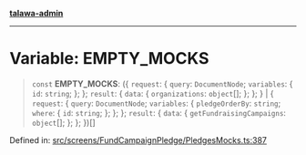 [**talawa-admin**](../../../../README.md)

***

# Variable: EMPTY\_MOCKS

> `const` **EMPTY\_MOCKS**: (\{ `request`: \{ `query`: `DocumentNode`; `variables`: \{ `id`: `string`; \}; \}; `result`: \{ `data`: \{ `organizations`: `object`[]; \}; \}; \} \| \{ `request`: \{ `query`: `DocumentNode`; `variables`: \{ `pledgeOrderBy`: `string`; `where`: \{ `id`: `string`; \}; \}; \}; `result`: \{ `data`: \{ `getFundraisingCampaigns`: `object`[]; \}; \}; \})[]

Defined in: [src/screens/FundCampaignPledge/PledgesMocks.ts:387](https://github.com/MayankJha014/talawa-admin/blob/0dd35cc200a4ed7562fa81ab87ec9b2a6facd18b/src/screens/FundCampaignPledge/PledgesMocks.ts#L387)
